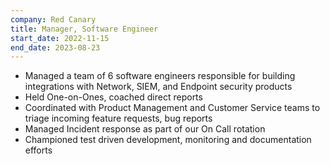 ```yaml
--- 
company: Red Canary
title: Manager, Software Engineer
start_date: 2022-11-15
end_date: 2023-08-23
---
```


* Managed a team of 6 software engineers responsible for building integrations with Network, SIEM, and Endpoint security products
* Held One-on-Ones, coached direct reports
* Coordinated with Product Management and Customer Service teams to triage incoming feature requests, bug reports
* Managed Incident response as part of our On Call rotation
* Championed test driven development, monitoring and documentation efforts
